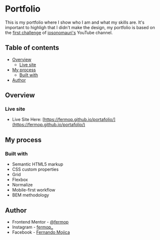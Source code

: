 # Portfolio

This is my portfolio where I show who I am and what my skills are. It's important to highligh that I didn't make the design, my portfolio is based on the [first challenge](https://holajuniors.com/crear-y-vender-una-plantillas-html-y-css/) of [iosonomauri's](https://www.youtube.com/@iosonomauri) YouTube channel.

## Table of contents

- [Overview](#overview)
  - [Live site](#live-site)
- [My process](#my-process)
  - [Built with](#built-with)
- [Author](#author)

## Overview

### Live site

- Live Site Here: [https://fermop.github.io/portafolio/](https://fermop.github.io/portafolio/)

## My process

### Built with

- Semantic HTML5 markup
- CSS custom properties
- Grid
- Flexbox
- Normalize
- Mobile-first workflow
- BEM methodology

## Author

- Frontend Mentor - [@fermop](https://www.frontendmentor.io/profile/fermop)
- Instagram - [fermop_](https://www.instagram.com/fermop_/)
- Facebook - [Fernando Mojica](https://www.facebook.com/fernando.mojica.758737/)